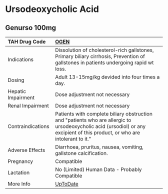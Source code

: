 # Ursodeoxycholic Acid

## Genurso 100mg

| TAH Drug Code      | [OGEN](https://www.tahsda.org.tw/drugs/hissearch.php?drug_code=OGEN)                                                                                                         |
|:-------------------|:-----------------------------------------------------------------------------------------------------------------------------------------------------------------------------|
| Indications        | Dissolution of cholesterol-rich gallstones, Primary biliary cirrhosis, Prevention of gallstones in patients undergoing rapid wt loss.                                        |
| Dosing             | Adult 13-15mg/kg devided into four times a day.                                                                                                                              |
| Hepatic Impairment | Dose adjustment not necessary                                                                                                                                                |
| Renal Impairment   | Dose adjustment not necessary                                                                                                                                                |
| Contraindications  | Patients with complete biliary obstruction and "patients who are allergic to ursodeoxycholic acid (ursodiol) or any excipient of this product, or who are intolerant to it." |
| Adverse Effects    | Diarrhoea, pruritus, nausea, vomiting, gallstone calcification.                                                                                                              |
| Pregnancy          | Compatible                                                                                                                                                                   |
| Lactation          | No (Limited) Human Data - Probably Compatible                                                                                                                                |
| More Info          | [UpToDate](https://www.uptodate.com/contents/ursodeoxycholic-acid-ursodiol-drug-information)                                                                                 |

